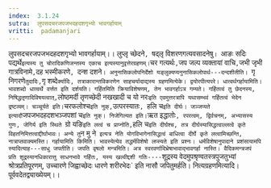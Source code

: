 ```yaml
---
index:  3.1.24
sutra:  लुपसदचरजपजभदहदशगृभ्यो भावगर्हायाम्
vritti:  padamanjari
---
```


लुपसदचरजपजभदहदशगृभ्यो भावगर्हायाम्।। लुप्लृ च्छेदने`, `षद्लृ विशरणगत्यवसादनेषु`। `आङः सदिः पद्यर्थे` इत्यस्य तु चोरादिकणिजन्तस्य एकाच इत्यस्यानुवृत्तेरग्रहणम्। `चर गत्यर्थः`,`जप जल्प व्यक्तायां वाचि`,`जभी जृभी गात्रविनामे`,`दह भस्मीकरणे`, `दन्श दशने`। अनुनासिकलोपनिर्देशो यङ्लुक्यप्यनुनासिकलोपार्थ---दन्दशीतीति। `गृ निगरणे` तुदादिः, `गृ शब्दे` र्क्यादिः, तत्राकारान्तविकरणेन साहचर्यादाद्यस्य ग्रहणमित्येके। द्वयोरपीत्यपरे। धात्वर्थगर्हायामिति। भावशब्दो धात्वर्थे वर्त्तत इति दर्शयति। गर्हितमिति क्रियाविशेषणम्, तेन भावगर्हाऽत्र गम्यते। गर्हितत्वं तु छेदनस्य, निषिद्धतृणादिविषयत्वात्, `लोष्ठमर्दी तृणच्छेदी नखखादी च यो नरः` इति एवमुत्तरत्रापि यथासम्भवं गर्हितत्वं भेदेन द्रष्टव्यम्। चञ्चूर्यते इति। `चरफलोश्च` इति नुक्, `उत्परस्यातः`, `हलि च` इति दीर्घः। जञ्जप्यते इत्यादौ `जपजभदहदशभञ्जपशां च` इति नुक्। निजेगिल्यत इति। `ऋत इद्धातोः`, रपरत्वम्, द्विर्वचनम्, अभ्यासस्य गुणः, जेगिर्य इति स्थिते `ग्रो यङि` इति लत्वं च प्राप्नोति, `हलि च` इति दीर्घश्च, तत्र दीर्घस्यासिद्धत्वाल्लत्वे कृते विहतनिमित्तत्वाद्दीर्घाभावः। अन्ये तु `न मु ने` इत्यत्र नेति योगविभागेनासिद्धत्वं बाधित्वा दीर्घे कृते लत्वामिच्छन्ति, नात्राप्तवाक्यमस्ति।
गर्हायामिति किमिति। भावस्येत्येव तद्धर्मविशेषो लप्स्यते इति प्रश्नः। धर्मविशेषानुपादाने प्रशंसायामपि स्यादित्याह---साधु जपतीति। जपति वृषलो मन्त्रमिति। अत्र स्वरवर्णादिभ्रेषाभावाद्भावगर्हा नास्ति। वैदिकमन्त्रजपं प्रति शूद्रस्यानधिकारात्तु साधनभावे गर्हितः, यस्य खल्वीद्दशी गतिः----`शूद्रस्य वेदमुपश्रृण्वतस्त्रपुजतुभ्यां श्रोत्रप्रतिपूरणम्, उच्चारणे जिह्वाच्छेदः धारणे शरीरभेदः` इति नासौ जपितुमर्हति। नित्यग्रहणमित्यादि। पूर्ववदेतद्व्याख्येयम्।।
